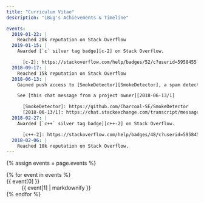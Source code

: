 ```yaml
---
title: "Curriculum Vitae"
description: "iBug's Achievements & Timeline"

events:
  2019-01-22: |
    Reached 20k reputation on Stack Overflow
  2019-01-15: |
    Awarded [`c` silver tag badge][c-2] on Stack Overflow.

      [c-2]: https://stackoverflow.com/help/badges/52/c?userid=5958455
  2018-09-17: |
    Reached 15k reputation on Stack Overflow
  2018-06-13: |
    Gained push access to [SmokeDetector][SmokeDetector], a spam detection bot written in Python

    See [this chat message from a project owner][2018-06-13/1]

      [SmokeDetector]: https://github.com/Charcoal-SE/SmokeDetector
      [2018-06-13/1]: https://chat.stackexchange.com/transcript/message/45129909
  2018-02-27: |
    Awarded [`c++` silver tag badge][c++-2] on Stack Overflow.

      [c++-2]: https://stackoverflow.com/help/badges/48/c?userid=5958455
  2018-02-06: |
    Reached 10k reputation on Stack Overflow.
---
```


{% assign events = page.events %}

<dl>
{% for event in events %}
<dt>{{ event[0] }}</dt>
<dd>
{{ event[1] | markdownify }}
</dd>
{% endfor %}
</dl>
